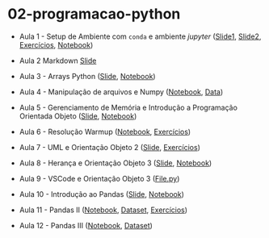 # 02-programacao-python

* Aula 1 - Setup de Ambiente com `conda` e ambiente *jupyter* ([Slide1](https://github.com/ai2-education-fiep-turma-5/02-programacao-python/blob/main/slides/aula1/introducao.pdf), [Slide2](https://github.com/ai2-education-fiep-turma-5/02-programacao-python/blob/main/slides/aula2/markdown.pdf),  [Exercícios](https://github.com/ai2-education-fiep-turma-5/02-programacao-python/blob/main/exercicios/aula1), [Notebook](https://github.com/ai2-education-fiep-turma-5/02-programacao-python/blob/main/src/aula1))

* Aula 2 Markdown [Slide](https://github.com/ai2-education-fiep-turma-5/02-programacao-python/blob/main/slides/aula2/markdown.pdf)

* Aula 3 - Arrays Python ([Slide](https://github.com/ai2-education-fiep-turma-5/02-programacao-python/blob/main/slides/aula3/Arrays_python.pdf), [Notebook](https://github.com/ai2-education-fiep-turma-5/02-programacao-python/blob/main/src/aula3))

* Aula 4 - Manipulação de arquivos e Numpy ([Notebook](https://github.com/ai2-education-fiep-turma-5/02-programacao-python/blob/main/src/aula4), [Data](https://github.com/ai2-education-fiep-turma-5/02-programacao-python/blob/main/src/aula4/data))

* Aula 5 - Gerenciamento de Memória e Introdução a Programação Orientada Objeto ([Slide](https://github.com/ai2-education-fiep-turma-5/02-programacao-python/blob/main/slides/aula5/POO-Python.pdf), [Notebook](https://github.com/ai2-education-fiep-turma-5/02-programacao-python/blob/main/src/aula5)) 

* Aula 6 - Resolução Warmup ([Notebook](https://github.com/ai2-education-fiep-turma-5/02-programacao-python/blob/main/src/aula6), [Exercícios](https://github.com/ai2-education-fiep-turma-5/02-programacao-python/blob/main/exercicios/aula6))

* Aula 7 - UML e Orientação Objeto 2 ([Slide](https://github.com/ai2-education-fiep-turma-5/02-programacao-python/blob/main/slides/aula7/uml_OO.pdf), [Exercícios](https://github.com/ai2-education-fiep-turma-5/02-programacao-python/blob/main/exercicios/aula7))

* Aula 8 - Herança e Orientação Objeto 3 ([Slide](https://github.com/ai2-education-fiep-turma-5/02-programacao-python/blob/main/slides/aula8/Python_heranca.pdf), [Notebook](https://github.com/ai2-education-fiep-turma-5/02-programacao-python/blob/main/src/aula8))

* Aula 9 - VSCode e Orientação Objeto 3 ([File.py](https://github.com/ai2-education-fiep-turma-5/02-programacao-python/blob/main/src/aula9))

* Aula 10 - Introdução ao Pandas ([Slide](https://github.com/ai2-education-fiep-turma-5/02-programacao-python/blob/main/slides/aula10/pandas.pdf), [Notebook](https://github.com/ai2-education-fiep-turma-5/02-programacao-python/blob/main/src/aula10))

* Aula 11 - Pandas II ([Notebook](https://github.com/ai2-education-fiep-turma-5/02-programacao-python/blob/main/src/aula11), [Dataset](https://github.com/ai2-education-fiep-turma-5/02-programacao-python/blob/main/src/data), [Exercícios](https://github.com/ai2-education-fiep-turma-5/02-programacao-python/blob/main/exercicios/aula11))

* Aula 12 - Pandas III ([Notebook](https://github.com/ai2-education-fiep-turma-5/02-programacao-python/blob/main/src/aula12), [Dataset](https://github.com/ai2-education-fiep-turma-5/02-programacao-python/blob/main/src/data))
